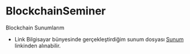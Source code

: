 # BlockchainSeminer
Blockchain Sunumlarım

* Link Bilgisayar bünyesinde gerçekleştirdiğim sunum dosyası [Sunum](Sunum.pptx) linkinden alınabilir.
